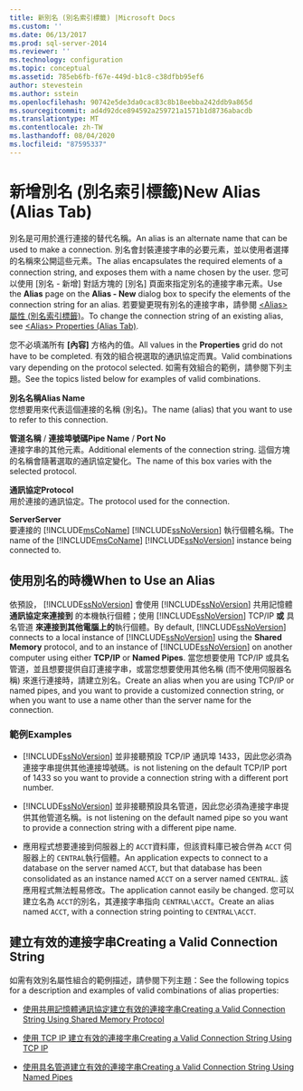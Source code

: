 ```yaml
---
title: 新別名 (別名索引標籤) |Microsoft Docs
ms.custom: ''
ms.date: 06/13/2017
ms.prod: sql-server-2014
ms.reviewer: ''
ms.technology: configuration
ms.topic: conceptual
ms.assetid: 785eb6fb-f67e-449d-b1c8-c38dfbb95ef6
author: stevestein
ms.author: sstein
ms.openlocfilehash: 90742e5de3da0cac83c8b18eebba242ddb9a865d
ms.sourcegitcommit: ad4d92dce894592a259721a1571b1d8736abacdb
ms.translationtype: MT
ms.contentlocale: zh-TW
ms.lasthandoff: 08/04/2020
ms.locfileid: "87595337"
---
```

# <a name="new-alias-alias-tab"></a><span data-ttu-id="e7f2e-102">新增別名 (別名索引標籤)</span><span class="sxs-lookup"><span data-stu-id="e7f2e-102">New Alias (Alias Tab)</span></span>
  <span data-ttu-id="e7f2e-103">別名是可用於進行連接的替代名稱。</span><span class="sxs-lookup"><span data-stu-id="e7f2e-103">An alias is an alternate name that can be used to make a connection.</span></span> <span data-ttu-id="e7f2e-104">別名會封裝連接字串的必要元素，並以使用者選擇的名稱來公開這些元素。</span><span class="sxs-lookup"><span data-stu-id="e7f2e-104">The alias encapsulates the required elements of a connection string, and exposes them with a name chosen by the user.</span></span> <span data-ttu-id="e7f2e-105">您可以使用 [別名 - 新增] 對話方塊的 [別名] 頁面來指定別名的連接字串元素。</span><span class="sxs-lookup"><span data-stu-id="e7f2e-105">Use the **Alias** page on the **Alias - New** dialog box to specify the elements of the connection string for an alias.</span></span> <span data-ttu-id="e7f2e-106">若要變更現有別名的連接字串，請參閱 [&#60;Alias&#62; 屬性 &#40;別名索引標籤&#41;](../../../2014/tools/configuration-manager/alias-properties-alias-tab.md)。</span><span class="sxs-lookup"><span data-stu-id="e7f2e-106">To change the connection string of an existing alias, see [&#60;Alias&#62; Properties &#40;Alias Tab&#41;](../../../2014/tools/configuration-manager/alias-properties-alias-tab.md).</span></span>  
  
 <span data-ttu-id="e7f2e-107">您不必填滿所有 **[內容]** 方格內的值。</span><span class="sxs-lookup"><span data-stu-id="e7f2e-107">All values in the **Properties** grid do not have to be completed.</span></span> <span data-ttu-id="e7f2e-108">有效的組合視選取的通訊協定而異。</span><span class="sxs-lookup"><span data-stu-id="e7f2e-108">Valid combinations vary depending on the protocol selected.</span></span> <span data-ttu-id="e7f2e-109">如需有效組合的範例，請參閱下列主題。</span><span class="sxs-lookup"><span data-stu-id="e7f2e-109">See the topics listed below for examples of valid combinations.</span></span>  
  
 <span data-ttu-id="e7f2e-110">**別名名稱**</span><span class="sxs-lookup"><span data-stu-id="e7f2e-110">**Alias Name**</span></span>  
 <span data-ttu-id="e7f2e-111">您想要用來代表這個連接的名稱 (別名)。</span><span class="sxs-lookup"><span data-stu-id="e7f2e-111">The name (alias) that you want to use to refer to this connection.</span></span>  
  
 <span data-ttu-id="e7f2e-112">**管道名稱** / **連接埠號碼**</span><span class="sxs-lookup"><span data-stu-id="e7f2e-112">**Pipe Name** / **Port No**</span></span>  
 <span data-ttu-id="e7f2e-113">連接字串的其他元素。</span><span class="sxs-lookup"><span data-stu-id="e7f2e-113">Additional elements of the connection string.</span></span> <span data-ttu-id="e7f2e-114">這個方塊的名稱會隨著選取的通訊協定變化。</span><span class="sxs-lookup"><span data-stu-id="e7f2e-114">The name of this box varies with the selected protocol.</span></span>  
  
 <span data-ttu-id="e7f2e-115">**通訊協定**</span><span class="sxs-lookup"><span data-stu-id="e7f2e-115">**Protocol**</span></span>  
 <span data-ttu-id="e7f2e-116">用於連接的通訊協定。</span><span class="sxs-lookup"><span data-stu-id="e7f2e-116">The protocol used for the connection.</span></span>  
  
 <span data-ttu-id="e7f2e-117">**Server**</span><span class="sxs-lookup"><span data-stu-id="e7f2e-117">**Server**</span></span>  
 <span data-ttu-id="e7f2e-118">要連接的 [!INCLUDE[msCoName](../../includes/msconame-md.md)] [!INCLUDE[ssNoVersion](../../includes/ssnoversion-md.md)] 執行個體名稱。</span><span class="sxs-lookup"><span data-stu-id="e7f2e-118">The name of the [!INCLUDE[msCoName](../../includes/msconame-md.md)] [!INCLUDE[ssNoVersion](../../includes/ssnoversion-md.md)] instance being connected to.</span></span>  
  
## <a name="when-to-use-an-alias"></a><span data-ttu-id="e7f2e-119">使用別名的時機</span><span class="sxs-lookup"><span data-stu-id="e7f2e-119">When to Use an Alias</span></span>  
 <span data-ttu-id="e7f2e-120">依預設， [!INCLUDE[ssNoVersion](../../includes/ssnoversion-md.md)] 會使用 [!INCLUDE[ssNoVersion](../../includes/ssnoversion-md.md)] 共用記憶體 **通訊協定來連接到** 的本機執行個體；使用 [!INCLUDE[ssNoVersion](../../includes/ssnoversion-md.md)] TCP/IP **或** 具名管道 **來連接到其他電腦上的**執行個體。</span><span class="sxs-lookup"><span data-stu-id="e7f2e-120">By default, [!INCLUDE[ssNoVersion](../../includes/ssnoversion-md.md)] connects to a local instance of [!INCLUDE[ssNoVersion](../../includes/ssnoversion-md.md)] using the **Shared Memory** protocol, and to an instance of [!INCLUDE[ssNoVersion](../../includes/ssnoversion-md.md)] on another computer using either **TCP/IP** or **Named Pipes**.</span></span> <span data-ttu-id="e7f2e-121">當您想要使用 TCP/IP 或具名管道，並且想要提供自訂連接字串，或當您想要使用其他名稱 (而不使用伺服器名稱) 來進行連接時，請建立別名。</span><span class="sxs-lookup"><span data-stu-id="e7f2e-121">Create an alias when you are using TCP/IP or named pipes, and you want to provide a customized connection string, or when you want to use a name other than the server name for the connection.</span></span>  
  
### <a name="examples"></a><span data-ttu-id="e7f2e-122">範例</span><span class="sxs-lookup"><span data-stu-id="e7f2e-122">Examples</span></span>  
  
-   [!INCLUDE[ssNoVersion](../../includes/ssnoversion-md.md)] <span data-ttu-id="e7f2e-123">並非接聽預設 TCP/IP 通訊埠 1433，因此您必須為連接字串提供其他連接埠號碼。</span><span class="sxs-lookup"><span data-stu-id="e7f2e-123">is not listening on the default TCP/IP port of 1433 so you want to provide a connection string with a different port number.</span></span>  
  
-   [!INCLUDE[ssNoVersion](../../includes/ssnoversion-md.md)] <span data-ttu-id="e7f2e-124">並非接聽預設具名管道，因此您必須為連接字串提供其他管道名稱。</span><span class="sxs-lookup"><span data-stu-id="e7f2e-124">is not listening on the default named pipe so you want to provide a connection string with a different pipe name.</span></span>  
  
-   <span data-ttu-id="e7f2e-125">應用程式想要連接到伺服器上的 `ACCT`資料庫，但該資料庫已被合併為 `ACCT` 伺服器上的 `CENTRAL`執行個體。</span><span class="sxs-lookup"><span data-stu-id="e7f2e-125">An application expects to connect to a database on the server named `ACCT`, but that database has been consolidated as an instance named `ACCT` on a server named `CENTRAL`.</span></span> <span data-ttu-id="e7f2e-126">該應用程式無法輕易修改。</span><span class="sxs-lookup"><span data-stu-id="e7f2e-126">The application cannot easily be changed.</span></span> <span data-ttu-id="e7f2e-127">您可以建立名為 `ACCT`的別名，其連接字串指向 `CENTRAL\ACCT`。</span><span class="sxs-lookup"><span data-stu-id="e7f2e-127">Create an alias named `ACCT`, with a connection string pointing to `CENTRAL\ACCT`.</span></span>  
  
## <a name="creating-a-valid-connection-string"></a><span data-ttu-id="e7f2e-128">建立有效的連接字串</span><span class="sxs-lookup"><span data-stu-id="e7f2e-128">Creating a Valid Connection String</span></span>  
 <span data-ttu-id="e7f2e-129">如需有效別名屬性組合的範例描述，請參閱下列主題：</span><span class="sxs-lookup"><span data-stu-id="e7f2e-129">See the following topics for a description and examples of valid combinations of alias properties:</span></span>  
  
-   [<span data-ttu-id="e7f2e-130">使用共用記憶體通訊協定建立有效的連接字串</span><span class="sxs-lookup"><span data-stu-id="e7f2e-130">Creating a Valid Connection String Using Shared Memory Protocol</span></span>](../../../2014/tools/configuration-manager/creating-a-valid-connection-string-using-shared-memory-protocol.md)  
  
-   [<span data-ttu-id="e7f2e-131">使用 TCP IP 建立有效的連接字串</span><span class="sxs-lookup"><span data-stu-id="e7f2e-131">Creating a Valid Connection String Using TCP IP</span></span>](../../../2014/tools/configuration-manager/creating-a-valid-connection-string-using-tcp-ip.md)  
  
-   [<span data-ttu-id="e7f2e-132">使用具名管道建立有效的連接字串</span><span class="sxs-lookup"><span data-stu-id="e7f2e-132">Creating a Valid Connection String Using Named Pipes</span></span>](../../../2014/tools/configuration-manager/creating-a-valid-connection-string-using-named-pipes.md)  
  
  
